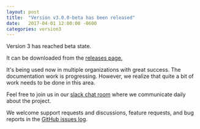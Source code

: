 ```yaml
---
layout: post
title:  "Version v3.0.0-beta has been released"
date:   2017-04-01 12:00:00 -0600
categories: version3
---
```



Version 3 has reached beta state.

It can be downloaded from the [releases page.](https://github.com/utPLSQL/utPLSQL/releases)

It's being used now in multiple organizations with great success.   The documentation work is progressing.  However, we realize that quite a bit of work needs to be done in this area. 

Feel free to join us in our [slack chat room](http://utplsql-slack-invite.herokuapp.com/) where we communicate daily about the project.

We welcome support requests and discussions, feature requests, and bug reports in the [GitHub issues log](https://github.com/utPLSQL/utPLSQL/issues).
 
